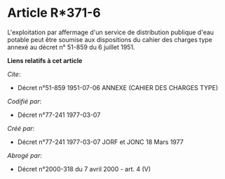 # Article R*371-6

L'exploitation par affermage d'un service de distribution publique d'eau potable peut être soumise aux dispositions du cahier
des charges type annexé au décret n° 51-859 du 6 juillet 1951.

**Liens relatifs à cet article**

_Cite_:

  - Décret n°51-859 1951-07-06 ANNEXE (CAHIER DES CHARGES TYPE)

_Codifié par_:

  - Décret n°77-241 1977-03-07

_Créé par_:

  - Décret n°77-241 1977-03-07 JORF et JONC 18 Mars 1977

_Abrogé par_:

  - Décret n°2000-318 du 7 avril 2000 - art. 4 (V)
